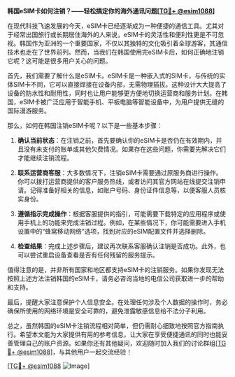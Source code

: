 **韩国eSIM卡如何注销？——轻松搞定你的海外通讯问题[[TG💪+ @esim1088](https://t.me/s/esim1088)]**

在现代科技飞速发展的今天，eSIM卡已经逐渐成为一种便捷的通信工具。尤其对于经常出国旅行或长期居住海外的人来说，eSIM卡的灵活性和便利性更是不可忽视。韩国作为亚洲的一个重要国家，不仅以其独特的文化吸引着全球游客，其通信技术也走在了世界前列。然而，当我们在韩国使用完eSIM卡后，如何正确地注销它呢？这可能是很多用户关心的问题。

首先，我们需要了解什么是eSIM卡。eSIM卡是一种嵌入式的SIM卡，与传统的实体SIM卡不同，它可以直接焊接在设备内部，无需物理插拔。这种设计大大提高了设备的防水性和耐用性，同时也让用户能够更方便地切换运营商和服务计划。在韩国，eSIM卡被广泛应用于智能手机、平板电脑等智能设备中，为用户提供无缝的国际漫游服务。

那么，如何在韩国注销eSIM卡呢？以下是一些基本步骤：

1. **确认当前状态**：在注销之前，首先要确认你的eSIM卡是否仍在有效期内，并且没有未支付的账单或其他欠费情况。如果存在这些问题，你需要先解决它们才能继续注销流程。

2. **联系运营商客服**：大多数情况下，注销eSIM卡需要通过原服务商进行操作。你可以拨打运营商提供的客户服务热线，或者访问其官方网站在线提交注销申请。记得准备好相关的信息，如账户号码、身份证件信息等，以便客服人员核实身份。

3. **遵循指示完成操作**：根据客服提供的指引，可能需要下载特定的应用程序或使用手机上的功能来完成注销过程。例如，在某些情况下，你可能需要进入手机设置中的“蜂窝移动网络”选项，找到对应的eSIM配置文件并选择删除。

4. **检查结果**：完成上述步骤后，建议再次联系客服确认注销是否成功。此外，也可以尝试重启设备查看是否有任何残留的服务提示。

值得注意的是，并非所有国家和地区都支持eSIM卡的注销服务。如果你发现无法按照上述方法注销韩国的eSIM卡，请务必咨询当地的电信公司获取进一步的帮助和支持。

最后，提醒大家注意保护个人信息安全。在处理任何涉及个人数据的操作时，务必确保所使用的网络环境是安全可靠的，避免泄露敏感信息给不法分子利用。

总之，虽然韩国的eSIM卡注销流程相对简单，但仍需耐心细致地按照官方指南执行。希望本文能为大家提供有用的参考信息，让大家在享受便捷通讯的同时也能妥善管理自己的账户资源。如果你还有其他疑问，欢迎随时加入我们的讨论群组[[TG💪+ @esim1088](https://t.me/s/esim1088)]，与其他用户一起交流经验！

[[TG💪+ @esim1088](https://t.me/s/esim1088) ![Image](https://i.postimg.cc/4NQfJmqS/Snipaste-2025-05-13-00-14-12.png)]